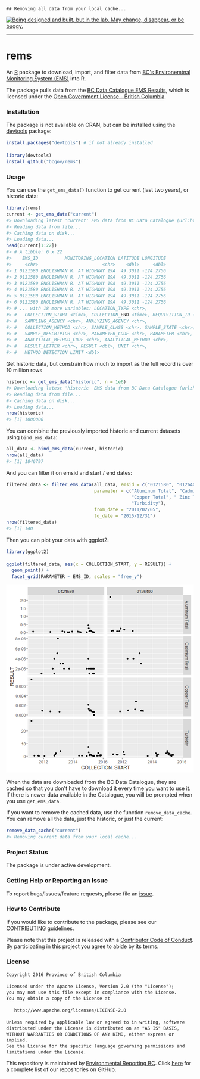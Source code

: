 
<!-- README.md is generated from README.Rmd. Please edit that file -->
    ## Removing all data from your local cache...

<a rel="Exploration" href="https://github.com/BCDevExchange/docs/blob/master/discussion/projectstates.md"><img alt="Being designed and built, but in the lab. May change, disappear, or be buggy." style="border-width:0" src="http://bcdevexchange.org/badge/2.svg" title="Being designed and built, but in the lab. May change, disappear, or be buggy." /></a>

------------------------------------------------------------------------

rems
====

An [R](https://www.r-project.org) package to download, import, and filter data from [BC's Environemtnal Monitoring System (EMS)](http://www2.gov.bc.ca/gov/content?id=47D094EF8CF94B5A85F62F03D4956C0C) into R.

The package pulls data from the [BC Data Catalogue EMS Results](https://catalogue.data.gov.bc.ca/dataset/949f2233-9612-4b06-92a9-903e817da659), which is licensed under the [Open Government License - British Columbia](http://www2.gov.bc.ca/gov/content?id=A519A56BC2BF44E4A008B33FCF527F61).

### Installation

The package is not available on CRAN, but can be installed using the [devtools](https://github.com/hadley/devtools) package:

``` r
install.packages("devtools") # if not already installed

library(devtools)
install_github("bcgov/rems")
```

### Usage

You can use the `get_ems_data()` function to get current (last two years), or historic data:

``` r
library(rems)
current <- get_ems_data("current")
#> Downloading latest 'current' EMS data from BC Data Catalogue (url:https://pub.data.gov.bc.ca/datasets/949f2233-9612-4b06-92a9-903e817da659/ems_sample_results_current_expanded.zip)
#> Reading data from file...
#> Caching data on disk...
#> Loading data...
head(current[1:22])
#> # A tibble: 6 x 22
#>    EMS_ID          MONITORING_LOCATION LATITUDE LONGITUDE
#>     <chr>                        <chr>    <dbl>     <dbl>
#> 1 0121580 ENGLISHMAN R. AT HIGHWAY 19A  49.3011 -124.2756
#> 2 0121580 ENGLISHMAN R. AT HIGHWAY 19A  49.3011 -124.2756
#> 3 0121580 ENGLISHMAN R. AT HIGHWAY 19A  49.3011 -124.2756
#> 4 0121580 ENGLISHMAN R. AT HIGHWAY 19A  49.3011 -124.2756
#> 5 0121580 ENGLISHMAN R. AT HIGHWAY 19A  49.3011 -124.2756
#> 6 0121580 ENGLISHMAN R. AT HIGHWAY 19A  49.3011 -124.2756
#> # ... with 18 more variables: LOCATION_TYPE <chr>,
#> #   COLLECTION_START <time>, COLLECTION_END <time>, REQUISITION_ID <chr>,
#> #   SAMPLING_AGENCY <chr>, ANALYZING_AGENCY <chr>,
#> #   COLLECTION_METHOD <chr>, SAMPLE_CLASS <chr>, SAMPLE_STATE <chr>,
#> #   SAMPLE_DESCRIPTOR <chr>, PARAMETER_CODE <chr>, PARAMETER <chr>,
#> #   ANALYTICAL_METHOD_CODE <chr>, ANALYTICAL_METHOD <chr>,
#> #   RESULT_LETTER <chr>, RESULT <dbl>, UNIT <chr>,
#> #   METHOD_DETECTION_LIMIT <dbl>
```

Get historic data, but constrain how much to import as the full record is over 10 million rows

``` r
historic <- get_ems_data("historic", n = 1e6)
#> Downloading latest 'historic' EMS data from BC Data Catalogue (url:https://pub.data.gov.bc.ca/datasets/949f2233-9612-4b06-92a9-903e817da659/ems_sample_results_historic_expanded.zip)
#> Reading data from file...
#> Caching data on disk...
#> Loading data...
nrow(historic)
#> [1] 1000000
```

You can combine the previously imported historic and current datasets using `bind_ems_data`:

``` r
all_data <- bind_ems_data(current, historic)
nrow(all_data)
#> [1] 1846797
```

And you can filter it on emsid and start / end dates:

``` r
filtered_data <- filter_ems_data(all_data, emsid = c("0121580", "0126400"), 
                                 parameter = c("Aluminum Total", "Cadmium Total", 
                                               "Copper Total", " Zinc Total", 
                                               "Turbidity"),
                                 from_date = "2011/02/05", 
                                 to_date = "2015/12/31")
nrow(filtered_data)
#> [1] 140
```

Then you can plot your data with ggplot2:

``` r
library(ggplot2)

ggplot(filtered_data, aes(x = COLLECTION_START, y = RESULT)) + 
  geom_point() + 
  facet_grid(PARAMETER ~ EMS_ID, scales = "free_y")
```

![](fig/README-unnamed-chunk-8-1.png)

When the data are downloaded from the BC Data Catalogue, they are cached so that you don't have to download it every time you want to use it. If there is newer data available in the Catalogue, you will be prompted when you use `get_ems_data`.

If you want to remove the cached data, use the function `remove_data_cache`. You can remove all the data, just the historic, or just the current:

``` r
remove_data_cache("current")
#> Removing current data from your local cache...
```

### Project Status

The package is under active development.

### Getting Help or Reporting an Issue

To report bugs/issues/feature requests, please file an [issue](https://github.com/bcgov/rcaaqs/issues/).

### How to Contribute

If you would like to contribute to the package, please see our [CONTRIBUTING](CONTRIBUTING.md) guidelines.

Please note that this project is released with a [Contributor Code of Conduct](CODE_OF_CONDUCT.md). By participating in this project you agree to abide by its terms.

### License

    Copyright 2016 Province of British Columbia

    Licensed under the Apache License, Version 2.0 (the "License");
    you may not use this file except in compliance with the License.
    You may obtain a copy of the License at 

       http://www.apache.org/licenses/LICENSE-2.0

    Unless required by applicable law or agreed to in writing, software
    distributed under the License is distributed on an "AS IS" BASIS,
    WITHOUT WARRANTIES OR CONDITIONS OF ANY KIND, either express or implied.
    See the License for the specific language governing permissions and
    limitations under the License.

This repository is maintained by [Environmental Reporting BC](http://www2.gov.bc.ca/gov/content?id=FF80E0B985F245CEA62808414D78C41B). Click [here](https://github.com/bcgov/EnvReportBC-RepoList) for a complete list of our repositories on GitHub.
